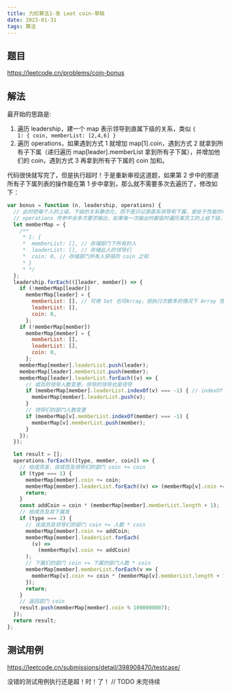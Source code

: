 ```yaml
---
title: 力扣算法1-发 Leet coin-草稿
date: 2023-01-31
tags: 算法
---
```


## 题目
https://leetcode.cn/problems/coin-bonus
## 解法

最开始的思路是:
1. 遍历 leadership，建一个 map 表示领导到直属下级的关系，类似 <code>{ 1: { coin, memberList: [2,4,6] }</code>
2. 遍历 operations，如果遇到方式 1 就增加 map[1].coin，遇到方式 2 就拿到所有子下属（递归遍历 map[leader].memberList 拿到所有子下属），并增加他们的 coin，遇到方式 3 再拿到所有子下属的 coin 加和。

代码很快就写完了，但是执行超时！于是重新审视这道题，如果第 2 步中的那道所有子下属列表的操作能在第 1 步中拿到，那么就不需要多次去遍历了，修改如下：

```javascript
var bonus = function (n, leadership, operations) {
  // 此时把每个人的上级、下级的关系静态化，而不是只记录直系领导和下属，是处于性能的考虑。
  // operations 传参中会多次要求输出，如果每一次输出时都临时遍历某员工的上级下级，成本是巨大的
  let memberMap = {
    /**
     * 1: {
     *  memberList: [], // 存储部门下所有的人
     *  leaderList: [], // 存储此人的领导们
     *  coin: 0, // 存储部门所有人获得的 coin 之和
     * }
     * */
  };
  leadership.forEach(([leader, member]) => {
    if (!memberMap[leader])
      memberMap[leader] = {
        memberList: [], // 可用 Set 也可Array，但执行次数多的情况下 Array 性能比 Set 好
        leaderList: [],
        coin: 0,
      };
    if (!memberMap[member])
      memberMap[member] = {
        memberList: [], 
        leaderList: [],
        coin: 0,
      };
    memberMap[member].leaderList.push(leader);
    memberMap[leader].memberList.push(member);
    memberMap[leader].leaderList.forEach((v) => {
      // 成员的领导人数变更。领导的领导也是领导
      if (memberMap[member].leaderList.indexOf(v) === -1) { // indexOf 的性能比 some 的性能好
        memberMap[member].leaderList.push(v);
      }
      // 领导们的部门人数变更
      if (memberMap[v].memberList.indexOf(member) === -1) {
        memberMap[v].memberList.push(member);
      }
    });
  });

  let result = [];
  operations.forEach(([type, member, coin]) => {
    // 给成员发，该成员及领导们的部门 coin += coin
    if (type === 1) {
      memberMap[member].coin += coin;
      memberMap[member].leaderList.forEach((v) => (memberMap[v].coin += +coin));
      return;
    }
    const addCoin = coin * (memberMap[member].memberList.length + 1);
    // 给成员及其下属发
    if (type === 2) {
      // 该成员及领导们的部门 coin += 人数 * coin
      memberMap[member].coin += addCoin;
      memberMap[member].leaderList.forEach(
        (v) =>
          (memberMap[v].coin += addCoin)
      );
      // 下属们的部门 coin += 下属的部门人数 * coin
      memberMap[member].memberList.forEach(v => {
        memberMap[v].coin += coin * (memberMap[v].memberList.length + 1)
      });
      return;
    }
    // 返回部门 coin
    result.push(memberMap[member].coin % 1000000007);
  });
  return result;
};
```
## 测试用例
https://leetcode.cn/submissions/detail/398908470/testcase/

没错的测试用例执行还是超！时！了！
// TODO 未完待续
